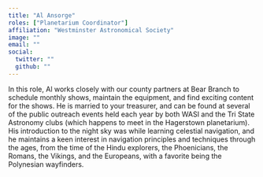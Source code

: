 ```yaml
---
title: "Al Ansorge"
roles: ["Planetarium Coordinator"]
affiliation: "Westminster Astronomical Society"
image: ""
email: ""
social:
  twitter: ""
  github: ""
---
```


In this role, Al works closely with our county partners at Bear Branch to schedule monthly shows, maintain the equipment, and find exciting content for the shows. He is married to your treasurer, and can be found at several of the public outreach events held each
year by both WASI and the Tri State Astronomy clubs (which happens to meet in the Hagerstown planetarium). His introduction to the night sky was while learning celestial navigation, and he maintains a keen interest in navigation principles and techniques through the ages, from the time of the Hindu explorers, the Phoenicians, the Romans, the Vikings, and the Europeans, with a favorite being the Polynesian wayfinders.